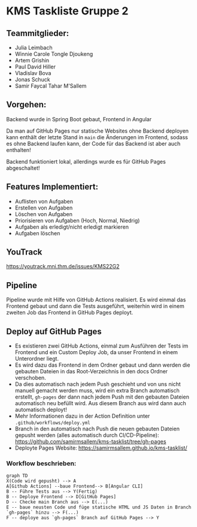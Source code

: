 # KMS Taskliste Gruppe 2

## Teammitglieder:

- Julia Leimbach
- Winnie Carole Tongle Djoukeng
- Artem Grishin
- Paul David Hiller
- Vladislav Bova
- Jonas Schuck
- Samir Faycal Tahar M'Sallem

## Vorgehen:

Backend wurde in Spring Boot gebaut, Frontend in Angular

Da man auf GitHub Pages nur statische Websites ohne Backend deployen kann enthält der letzte Stand in `main` die Änderungen im Frontend, sodass es ohne Backend laufen kann, der Code für das Backend ist aber auch enthalten!

Backend funktioniert lokal, allerdings wurde es für GitHub Pages abgeschaltet!

## Features Implementiert:

- Auflisten von Aufgaben
- Erstellen von Aufgaben
- Löschen von Aufgaben
- Priorisieren von Aufgaben (Hoch, Normal, Niedrig)
- Aufgaben als erledigt/nicht erledigt markieren
- Aufgaben löschen

## YouTrack

https://youtrack.mni.thm.de/issues/KMS22G2

## Pipeline

Pipeline wurde mit Hilfe von GitHub Actions realisiert. Es wird einmal das Frontend gebaut und dann die Tests ausgeführt, weiterhin wird in einem zweiten Job das Frontend in GitHub Pages deployt.

## Deploy auf GitHub Pages

- Es existieren zwei GitHub Actions, einmal zum Ausführen der Tests im Frontend und ein Custom Deploy Job, da unser Frontend in einem Unterordner liegt.
- Es wird dazu das Frontend in dem Ordner gebaut und dann werden die gebauten Dateien in das Root-Verzeichnis in den docs Ordner verschoben.
- Da dies automatisch nach jedem Push geschieht und von uns nicht manuell gemacht werden muss, wird ein extra Branch automatisch erstellt, `gh-pages` der dann nach jedem Push mit den gebauten Dateien automatisch neu befüllt wird. Aus diesem Branch aus wird dann auch automatisch deployt!
- Mehr Informationen dazu in der Action Definition unter `.github/workflows/deploy.yml`
- Branch in den automatisch nach Push die neuen gebauten Dateien gepusht werden (alles automatisch durch CI/CD-Pipeline): https://github.com/samirmsallem/kms-tasklist/tree/gh-pages
- Deployte Pages Website: https://samirmsallem.github.io/kms-tasklist/

### Workflow beschrieben:

```mermaid
graph TD
X(Code wird gepusht) --> A
A[Github Actions] --baue Frontend--> B[Angular CLI]
B -- Führe Tests aus --> Y(Fertig)
B -- Deploye Frontend --> D[GitHub Pages]
D -- Checke main Branch aus --> E(...)
E -- baue neusten Code und füge statische HTML und JS Daten in Branch `gh-pages` hinzu --> F(...)
F -- deploye aus `gh-pages` Branch auf GitHub Pages --> Y
```
